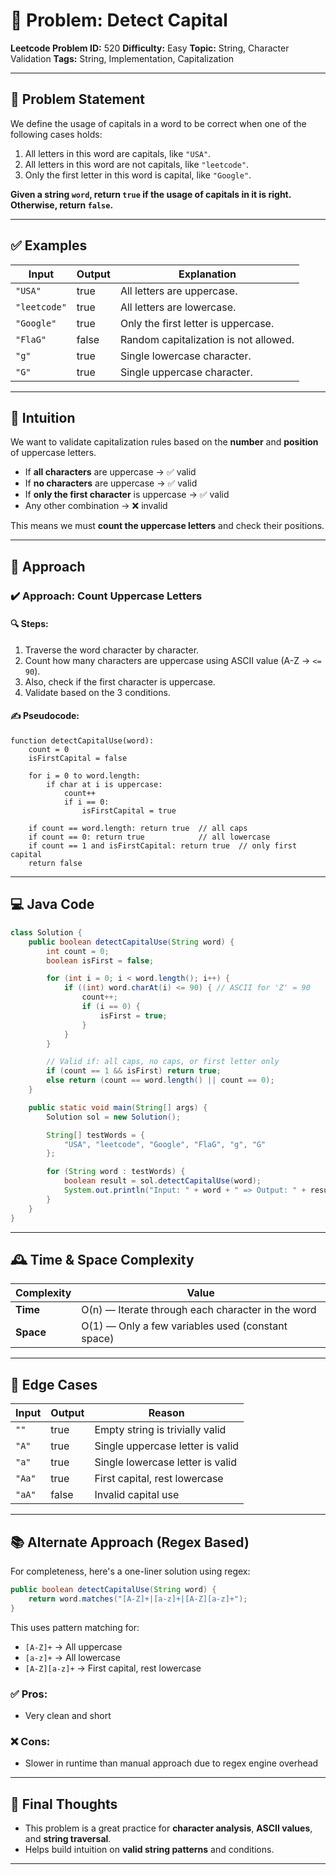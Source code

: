 # 📘 Problem: Detect Capital

**Leetcode Problem ID:** 520
**Difficulty:** Easy
**Topic:** String, Character Validation
**Tags:** String, Implementation, Capitalization

---

## 🧩 Problem Statement

We define the usage of capitals in a word to be correct when one of the following cases holds:

1. All letters in this word are capitals, like `"USA"`.
2. All letters in this word are not capitals, like `"leetcode"`.
3. Only the first letter in this word is capital, like `"Google"`.

**Given a string `word`, return `true` if the usage of capitals in it is right. Otherwise, return `false`.**

---

## ✅ Examples

| Input        | Output | Explanation                           |
| ------------ | ------ | ------------------------------------- |
| `"USA"`      | true   | All letters are uppercase.            |
| `"leetcode"` | true   | All letters are lowercase.            |
| `"Google"`   | true   | Only the first letter is uppercase.   |
| `"FlaG"`     | false  | Random capitalization is not allowed. |
| `"g"`        | true   | Single lowercase character.           |
| `"G"`        | true   | Single uppercase character.           |

---

## 🧠 Intuition

We want to validate capitalization rules based on the **number** and **position** of uppercase letters.

* If **all characters** are uppercase → ✅ valid
* If **no characters** are uppercase → ✅ valid
* If **only the first character** is uppercase → ✅ valid
* Any other combination → ❌ invalid

This means we must **count the uppercase letters** and check their positions.

---

## 📌 Approach

### ✔️ Approach: Count Uppercase Letters

#### 🔍 Steps:

1. Traverse the word character by character.
2. Count how many characters are uppercase using ASCII value (A-Z → `<= 90`).
3. Also, check if the first character is uppercase.
4. Validate based on the 3 conditions.

#### ✍️ Pseudocode:

```
function detectCapitalUse(word):
    count = 0
    isFirstCapital = false

    for i = 0 to word.length:
        if char at i is uppercase:
            count++
            if i == 0:
                isFirstCapital = true

    if count == word.length: return true  // all caps
    if count == 0: return true            // all lowercase
    if count == 1 and isFirstCapital: return true  // only first capital
    return false
```

---

## 💻 Java Code

```java
class Solution {
    public boolean detectCapitalUse(String word) {
        int count = 0;
        boolean isFirst = false;

        for (int i = 0; i < word.length(); i++) {
            if ((int) word.charAt(i) <= 90) { // ASCII for 'Z' = 90
                count++;
                if (i == 0) {
                    isFirst = true;
                }
            }
        }

        // Valid if: all caps, no caps, or first letter only
        if (count == 1 && isFirst) return true;
        else return (count == word.length() || count == 0);
    }

    public static void main(String[] args) {
        Solution sol = new Solution();

        String[] testWords = {
            "USA", "leetcode", "Google", "FlaG", "g", "G"
        };

        for (String word : testWords) {
            boolean result = sol.detectCapitalUse(word);
            System.out.println("Input: " + word + " => Output: " + result);
        }
    }
}
```

---

## 🕰️ Time & Space Complexity

| Complexity | Value                                              |
| ---------- | -------------------------------------------------- |
| **Time**   | O(n)  — Iterate through each character in the word |
| **Space**  | O(1)  — Only a few variables used (constant space) |

---

## 🧪 Edge Cases

| Input  | Output | Reason                           |
| ------ | ------ | -------------------------------- |
| `""`   | true   | Empty string is trivially valid  |
| `"A"`  | true   | Single uppercase letter is valid |
| `"a"`  | true   | Single lowercase letter is valid |
| `"Aa"` | true   | First capital, rest lowercase    |
| `"aA"` | false  | Invalid capital use              |

---

## 📚 Alternate Approach (Regex Based)

For completeness, here's a one-liner solution using regex:

```java
public boolean detectCapitalUse(String word) {
    return word.matches("[A-Z]+|[a-z]+|[A-Z][a-z]+");
}
```

This uses pattern matching for:

* `[A-Z]+` → All uppercase
* `[a-z]+` → All lowercase
* `[A-Z][a-z]+` → First capital, rest lowercase

### ✅ Pros:

* Very clean and short

### ❌ Cons:

* Slower in runtime than manual approach due to regex engine overhead

---

## 🧠 Final Thoughts

* This problem is a great practice for **character analysis**, **ASCII values**, and **string traversal**.
* Helps build intuition on **valid string patterns** and conditions.

---
